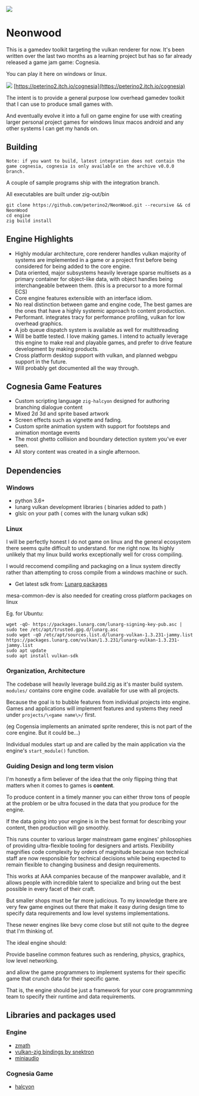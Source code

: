 
![](https://i.imgur.com/U3uyhEX.png)


# Neonwood

This is a gamedev toolkit targeting the vulkan renderer for now.
It's been written over the last two months as a learning project but has so far
already released a game jam game: Cognesia.

You can play it here on windows or linux.

![](https://img.itch.zone/aW1hZ2UvMTc2ODYxOS8xMDM5OTAwOC5wbmc=/original/nuQmeN.png)
[https://peterino2.itch.io/cognesia](https://peterino2.itch.io/cognesia)

The intent is to provide a general purpose low overhead gamedev toolkit that I can
use to produce small games with.

And eventually evolve it into a full on game engine for use with creating larger
personal project games for windows linux macos android and any other systems I
can get my hands on.

## Building

`Note: if you want to build, latest integration does not contain the game cognesia,
cognesia is only available on the archive v0.0.0 branch.`

A couple of sample programs ship with the integration branch.

All executables are built under zig-out/bin

```{bash}
git clone https://github.com/peterino2/NeonWood.git --recursive && cd NeonWood
cd engine
zig build install
```

## Engine Highlights

* Highly modular architecture, core renderer handles vulkan majority of systems are
implemented in a game or a project first before being considered for being added to
the core engine.
* Data oriented, major subsystems heavily leverage sparse multisets as a primary container
for object-like data, with object handles being interchangeable between them. (this is a precursor to a more formal ECS)
* Core engine features extensible with an interface idiom.
* No real distinction between game and engine code, The best games are the ones that have
a highly systemic approach to content production.
* Performant. integrates tracy for performance profiling, vulkan for low overhead graphics.
* A job queue dispatch system is available as well for multithreading
* Will be battle tested. I love making games. I intend to actually leverage this engine to
make real and playable games, and prefer to drive feature development by making products.
* Cross platform desktop support with vulkan, and planned webgpu support in the future.
* Will probably get documented all the way through.

## Cognesia Game Features

* Custom scripting language `zig-halcyon` designed for authoring branching dialogue content
* Mixed 2d 3d and sprite based artwork
* Screen effects such as vignette and fading.
* Custom sprite animation system with support for footsteps and animation montage events
* The most ghetto collision and boundary detection system you've ever seen.
* All story content was created in a single afternoon.

## Dependencies

### Windows

* python 3.6+
* lunarg vulkan development libraries ( binaries added to path )
* glslc on your path ( comes with the lunarg vulkan sdk)

### Linux

I will be perfectly honest I do not game on linux and the general ecosystem there seems quite difficult to understand.
for me right now. Its highly unlikely that my linux build works exceptionally well for cross compiling.

I would reccomend compiling and packaging on a linux system directly rather than attempting to cross compile from a windows machine or such.

* Get latest sdk from: [Lunarg packages](https://packages.lunarg.com/)

mesa-common-dev is also needed for creating cross platform packages on linux

Eg. for Ubuntu:

```{bash}
wget -qO- https://packages.lunarg.com/lunarg-signing-key-pub.asc | sudo tee /etc/apt/trusted.gpg.d/lunarg.asc
sudo wget -qO /etc/apt/sources.list.d/lunarg-vulkan-1.3.231-jammy.list https://packages.lunarg.com/vulkan/1.3.231/lunarg-vulkan-1.3.231-jammy.list
sudo apt update
sudo apt install vulkan-sdk
```

### Organization, Architecture

The codebase will heavily leverage build.zig as it's master build system.
`modules/` contains core engine code. available for use with all projects.

Because the goal is to bubble features from individual projects into engine.
Games and applications will implement features and systems they need under `projects/\<game name\>/`
first.

(eg Cogensia implements an animated sprite renderer, this is not part of the core engine. But it could be...)

Individual modules start up and are called by the main application via the engine's `start_module()` function.

### Guiding Design and long term vision

I'm honestly a firm believer of the idea that the only flipping thing that matters when it comes to games is **content**.

To produce content in a timely manner you can either throw tons of people at the problem or be ultra focused in the data that you produce for the engine.

If the data going into your engine is in the best format for describing your content, then production will go smoothly.

This runs counter to various larger mainstream game engines' philosophies of providing ultra-flexible tooling for designers and artists. Flexibility magnifies code complexity by orders of magnitude because non technical staff are now responsible for technical decisions while being expected to remain flexible to changing business and design requirements.

This works at AAA companies because of the manpower available, and it allows people with incredible talent to specialize and bring out the best possible in every facet of their craft.

But smaller shops must be far more judicious. To my knowledge there are very few game engines out there that make it easy during design time to specify data requirements and low level systems implementations.

These newer engines like bevy come close but still not quite to the degree that I'm thinking of.

The ideal engine should:

Provide baseline common features such as rendering, physics, graphics, low level networking.

and allow the game programmers to implement systems for their specific game that crunch data for their specific game.

That is, the engine should be just a framework for your core programmming team to specify their runtime and data requirements.


## Libraries and packages used

### Engine

* [zmath](https://github.com/michal-z/zig-gamedev/tree/main/libs/zmath)
* [vulkan-zig bindings by snektron](https://github.com/Snektron/vulkan-zig)
* [miniaudio](https://github.com/mackron/miniaudio)

### Cognesia Game

* [halcyon](https://github.com/peterino2/zig-halcyon)
